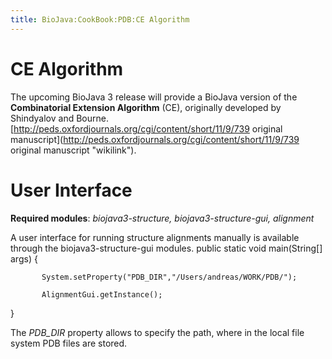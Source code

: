 ```yaml
---
title: BioJava:CookBook:PDB:CE Algorithm
---
```


CE Algorithm
============

The upcoming BioJava 3 release will provide a BioJava version of the
**Combinatorial Extension Algorithm** (CE), originally developed by
Shindyalov and Bourne.
[http://peds.oxfordjournals.org/cgi/content/short/11/9/739 original
manuscript](http://peds.oxfordjournals.org/cgi/content/short/11/9/739 original manuscript "wikilink").

User Interface
==============

**Required modules**: *biojava3-structure, biojava3-structure-gui,
alignment*

A user interface for running structure alignments manually is available
through the biojava3-structure-gui modules. <java> public static void
main(String[] args) {

`       System.setProperty("PDB_DIR","/Users/andreas/WORK/PDB/");`  
`   `  
`       AlignmentGui.getInstance();`

} </java>

The *PDB\_DIR* property allows to specify the path, where in the local
file system PDB files are stored.
